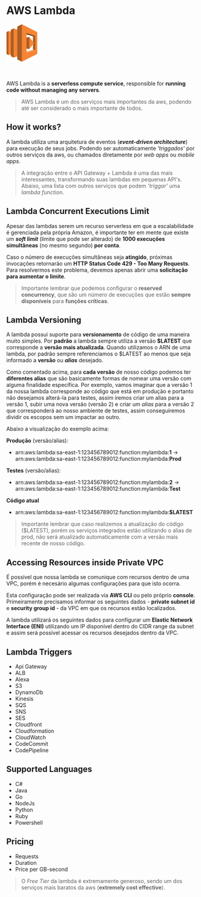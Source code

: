 # AWS Lambda

<img height=100px; alt="ec2_logo" src="../../../images/lambda.png" />

<p>&nbsp;</p>

AWS Lambda is a **serverless compute service**, responsible for **running code without managing any servers**.

> AWS Lambda é um dos serviços mais importantes da aws, podendo até ser considerado o mais importante de todos.

## How it works?

A lambda utiliza uma arquitetura de eventos (***event-driven architecture***) para execução de seus jobs. Podendo ser automaticamente *'triggados'* por outros serviços da aws, ou chamados diretamente por *web apps* ou *mobile apps*.

> A integração entre o API Gateway + Lambda é uma das mais interessantes, transformando suas lambdas em pequenas API's. Abaixo, uma lista com outros serviços que podem *'triggar'* uma *lambda function*.

## Lambda Concurrent Executions Limit

Apesar das lambdas serem um recurso serverless em que a escalabilidade é gerenciada pela própria Amazon, é importante ter em mente que existe um ***soft limit*** (limite que pode ser alterado) de **1000 execuções simultâneas** (no mesmo segundo) **por conta**.

Caso o número de execuções simultâneas seja **atingido**, próximas invocações retornarão um **HTTP Status Code 429 - Too Many Requests**. Para resolvermos este problema, devemos apenas abrir uma **solicitação para aumentar o limite**.

> Importante lembrar que podemos configurar o **reserved concurrency**, que são um número de execuções que estão **sempre disponíveis** para **funções críticas**.

## Lambda Versioning

A lambda possui suporte para **versionamento** de código de uma maneira muito simples. Por **padrão** a lambda sempre utiliza a versão **$LATEST** que corresponde a **versão mais atualizada**. Quando utilizamos o ARN de uma lambda, por padrão sempre referenciamos o $LATEST ao menos que seja informado a **versão** ou ***alias*** desejado.

Como comentado acima, para **cada versão** de nosso código podemos ter **diferentes alias** que são basicamente formas de nomear uma versão com alguma finalidade específica. Por exemplo, vamos imaginar que a versão 1 da nossa lambda corresponde ao código que está em produção e portanto não desejamos alterá-la para testes, assim iremos criar um alias para a versão 1, subir uma nova versão (versão 2) e criar um *alias* para a versão 2 que corresponderá ao nosso ambiente de testes, assim conseguiremos dividir os escopos sem um impactar ao outro.

Abaixo a visualização do exemplo acima: 

**Produção** (versão/alias):
- arn:aws:lambda:sa-east-1:123456789012:function:mylambda:**1** -> arn:aws:lambda:sa-east-1:123456789012:function:mylambda:**Prod**

**Testes** (versão/alias):
- arn:aws:lambda:sa-east-1:123456789012:function:mylambda:**2** -> arn:aws:lambda:sa-east-1:123456789012:function:mylambda:**Test**

**Código atual**
- arn:aws:lambda:sa-east-1:123456789012:function:mylambda:**$LATEST**

> Importante lembrar que caso realizemos a atualização do código ($LATEST), porém os serviços integrados estão utilizando o alias de prod, não será atualizado automaticamente com a versão mais recente de nosso código. 

## Accessing Resources inside Private VPC

É possível que nossa lambda se comunique com recursos dentro de uma VPC, porém é necesário algumas configurações para que isto ocorra.

Esta configuração pode ser realizada via **AWS CLI** ou pelo próprio **console**. Primeiramente precisamos informar os seguintes dados - **private subnet id** e **security group id** - da VPC em que os recursos estão localizados.

A lambda utilizará os seguintes dados para configurar um **Elastic Network Interface (ENI)** utilizando um IP disponível dentro do CIDR range da subnet e assim será possível acessar os recursos desejados dentro da VPC.

## Lambda Triggers

- Api Gateway
- ALB
- Alexa
- S3
- DynamoDb
- Kinesis
- SQS
- SNS
- SES
- Cloudfront
- Cloudformation
- CloudWatch
- CodeCommit
- CodePipeline

## Supported Languages

- C#
- Java
- Go
- NodeJs
- Python
- Ruby
- Powershell

## Pricing

- Requests
- Duration
- Price per GB-second

> O *Free Tier* da lambda é extremamente generoso, sendo um dos serviços mais baratos da aws (**extremely cost effective**).